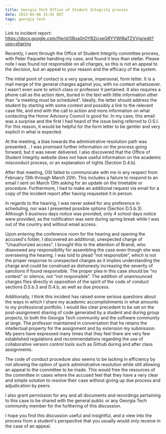 ```yaml
---
title: Georgia Tech Office of Student Integrity process
date: 2013-04-06 15:41 EDT
tags: georgia tech
---
```

Link to incident report: https://docs.google.com/file/d/0Bxa0rOYB2icseGRYYWtBaTZVVjg/edit?usp=sharing

Recently, I went through the Office of Student Integrity committee process, with Peter Paquette handling my case, and found it less than stellar. Please note I was found not responsible on all charges, so this is not an appeal to the decision, but an appeal to your reason and the efficacy of the system.

The initial point of contact is a very sparse, impersonal, form letter. It is a mail merge of the general charges against you, with no context whatsoever. I wasn’t even sure to which class or professor it pertained. It also requires a phone call as the action item, buried in the text with little information other than “a meeting must be scheduled”. Ideally, the letter should address the student by starting with some context and possibly a link to the relevant case file, and end with the call to action and more information on what contacting the Honor Advisory Council is good for. In my case, this email was a surprise and the first I had heard of the issue being referred to O.S.I. For this reason, it would be helpful for the form letter to be gentler and very explicit in what is expected.

At the meeting, a bias towards the administrative resolution path was presented. , I was promised further information on the process going forward, but it was never delivered. I also discovered that the Office of Student Integrity website does not have useful information on the academic misconduct process, or an explanation of rights (Section D.4.b).

After that meeting, OSI failed to communicate with me in any respect from February 13th through March 20th. This includes a failure to respond to an email I sent on March 13th asking for an update on the timetable or procedure. Furthermore, I had to make an additional request via email for a copy of the incident report after having requested it in person.

In regards to the hearing, I was never asked for any preference in scheduling,  nor was I presented possible options (Section D.5.b.3). Although 5 *business* days notice was provided, only 4 school days notice were provided, as the notification was sent during spring break while I was out of the country and without email access. 

Upon entering the conference room for the hearing and opening the accused's folder, I discovered an additional, unexpected charge of "Unauthorized access". I brought this to the attention of Brandi, who disavowed any responsibility for assembling the case even though she was overseeing the hearing. I was told to plead “not responsible”, which is not the proper response to unexpected charges as it implies understanding the charge and could be construed as dishonesty increasing the severity of sanctions if found responsible. The proper plea in this case should be “no contest” or silence, not “not responsible”. The addition of unannounced charges flies directly in opposition of the spirit of the code of conduct sections D.5.b.3 and D.4.b, as well as due process.

Additionally, I think this incident has raised some serious questions about the ways in which I share my academic accomplishments in what amounts to my professional portfolio. I would like clear precedent to be set on the post-assignment sharing of code generated by a student and during group projects, to both the Georgia Tech community and the software community at large. The professor maintained in conversation that he retains the intellectual property for the assignment and by extension my submission. My peers have expressed many times that they feel there are very few established regulations and recommendations regarding the use of collaborative version control tools such as Github during and after class assignments.

The code of conduct procedure also seems to be lacking in efficiency by not allowing the option of quick administrative resolution while still allowing an appeal to the committee to be made. This would free the resources of the committee in cases where the accused feel that they have a very clear and simple solution to resolve their case without giving up due process and adjudication by peers.

I also grant permission for any and all documents and recordings pertaining to this case to be shared with the general public or any Georgia Tech community member for the furthering of this discussion.

I hope you find this discussion useful and insightful, and a view into the process from a student's perspective that you usually would only receive in the case of an appeal.



